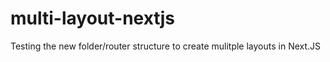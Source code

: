 # multi-layout-nextjs
Testing the new folder/router structure to create mulitple layouts in Next.JS
